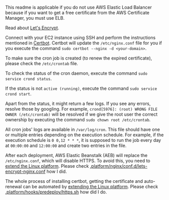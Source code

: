 This readme is applicable if you do not use AWS Elastic Load Balancer because if you want to get a free certificate from
the AWS Certificate Manager, you must use ELB.

Read about [Let's Encrypt](https://letsencrypt.org/getting-started/).

Connect with your EC2 instance using SSH and perform the instructions mentioned
in [Certbot](https://certbot.eff.org/instructions?ws=nginx&os=pip). Certbot will update the `/etc/nginx.conf` file for
you if you execute the command `sudo certbot --nginx -d <your-domain>`.

To make sure the cron job is created (to renew the expired certificate), please check the `/etc/crontab` file.

To check the status of the cron daemon, execute the command `sudo service crond status`.

If the status is not `active (running)`, execute the command `sudo service crond start`.

Apart from the status, it might return a few logs. If you see any errors, resolve those by googling. For
example, `crond[5976]: (root) WRONG FILE OWNER (/etc/crontab)` will be resolved if we give the root user the correct
ownership by executing the command `sudo chown root /etc/crontab`.

All cron jobs' logs are available in `/var/log/cron`. This file should have one or multiple entries depending on the
execution schedule. For example, if the execution schedule is `0 0,12 * * *`, it is supposed to run the job every day
at `00:00:00` and `12:00:00` and create two entries in the file.

After each deployment, AWS Elastic Beanstalk (AEB) will replace the `/etc/nginx.conf`, which will disable HTTPS. To avoid this, you need to [extend the Linux platform](https://docs.aws.amazon.com/elasticbeanstalk/latest/dg/platforms-linux-extend.html). Please check [.platform/nginx/conf.d/lets-encrypt-nginx.conf](./.platform/nginx/conf.d/lets-encrypt-nginx.conf) how I did.

The whole process of installing certbot, getting the certificate and auto-renewal can be automated by [extending the Linux platform](https://docs.aws.amazon.com/elasticbeanstalk/latest/dg/platforms-linux-extend.html). Please check [.platform/hooks/predeploy/https.sh](./.platform/hooks/predeploy/https.sh) how did I do.
